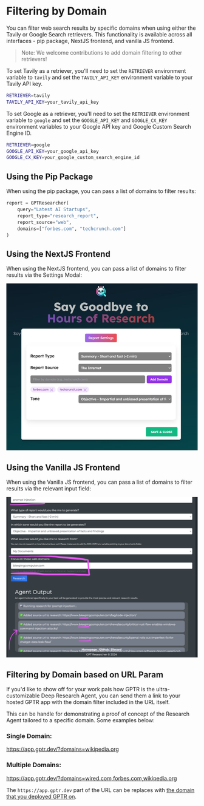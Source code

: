 # Filtering by Domain

You can filter web search results by specific domains when using either the Tavily or Google Search retrievers. This functionality is available across all interfaces - pip package, NextJS frontend, and vanilla JS frontend.

> Note: We welcome contributions to add domain filtering to other retrievers!

To set Tavily as a retriever, you'll need to set the `RETRIEVER` environment variable to `tavily` and set the `TAVILY_API_KEY` environment variable to your Tavily API key.

```bash
RETRIEVER=tavily
TAVILY_API_KEY=your_tavily_api_key
```

To set Google as a retriever, you'll need to set the `RETRIEVER` environment variable to `google` and set the `GOOGLE_API_KEY` and `GOOGLE_CX_KEY` environment variables to your Google API key and Google Custom Search Engine ID.

```bash
RETRIEVER=google
GOOGLE_API_KEY=your_google_api_key
GOOGLE_CX_KEY=your_google_custom_search_engine_id
```

## Using the Pip Package

When using the pip package, you can pass a list of domains to filter results:

```python
report = GPTResearcher(
    query="Latest AI Startups",
    report_type="research_report",
    report_source="web",
    domains=["forbes.com", "techcrunch.com"]
)
```

## Using the NextJS Frontend

When using the NextJS frontend, you can pass a list of domains to filter results via the Settings Modal:

![Settings Modal](./img/nextjs-filter-by-domain.JPG)

## Using the Vanilla JS Frontend

When using the Vanilla JS frontend, you can pass a list of domains to filter results via the relevant input field:

![Filter by Domain](./img/vanilla-filter-by-domains.png)

## Filtering by Domain based on URL Param

If you'd like to show off for your work pals how GPTR is the ultra-customizable Deep Research Agent, you can send them a link to your hosted GPTR app with the domain filter included in the URL itself.

This can be handle for demonstrating a proof of concept of the Research Agent tailored to a specific domain. Some examples below:

### Single Domain:

https://app.gptr.dev/?domains=wikipedia.org

### Multiple Domains:

https://app.gptr.dev/?domains=wired.com,forbes.com,wikipedia.org

The `https://app.gptr.dev` part of the URL can be replaces with [the domain that you deployed GPTR on](https://docs.gptr.dev/docs/gpt-researcher/getting-started/linux-deployment).